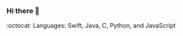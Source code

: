 ### Hi there 👋

<!--
**chancollin5101/chancollin5101** is a ✨ _special_ ✨ repository because its `README.md` (this file) appears on your GitHub profile.

Here are some ideas to get you started:

- 🔨 Looking for Summer 2021 SWE internships
- 📚 Computer Science at the University of Toronto
- 🌱 I’m currently learning ...
- 💬 Ask me about ...
- 📫 How to reach me: [linkedin](www.linkedin.com/in/chan-collin) | <details><summary>email</summary>
<p>
```python
print("hello world!")
```
</p>
</details>

- ⚡ Fun fact: I :green_heart: :dog:
-->
:octocat: Languages: Swift, Java, C, Python, and JavaScript

